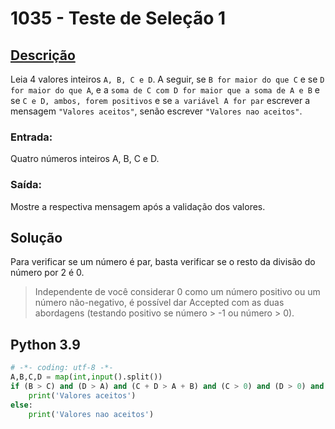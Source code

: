 # 1035 - Teste de Seleção 1

## [Descrição](https://www.beecrowd.com.br/judge/pt/problems/view/1035)

Leia 4 valores inteiros `A, B, C e D`. A seguir, se `B for maior do que C` e se `D for maior do que A`, e a `soma de C com D for maior que a soma de A e B` e se `C e D, ambos, forem positivos` e se `a variável A for par` escrever a mensagem `"Valores aceitos"`, senão escrever `"Valores nao aceitos"`.

### Entrada:
Quatro números inteiros A, B, C e D.

### Saída:
Mostre a respectiva mensagem após a validação dos valores.

## Solução

Para verificar se um número é par, basta verificar se o resto da divisão do número por 2 é 0.

> Independente de você considerar 0 como um número positivo ou um número não-negativo, é possível dar Accepted com as duas abordagens (testando positivo se número > -1 ou número > 0).

## Python 3.9

```Python
# -*- coding: utf-8 -*-
A,B,C,D = map(int,input().split())
if (B > C) and (D > A) and (C + D > A + B) and (C > 0) and (D > 0) and (A % 2 == 0):
    print('Valores aceitos')
else: 
    print('Valores nao aceitos')
```
